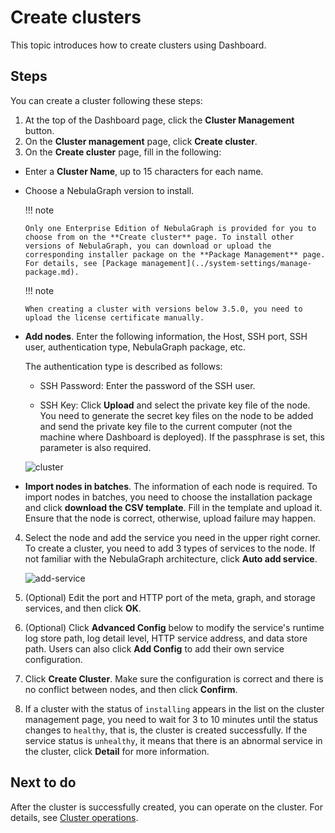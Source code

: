 # Create clusters

This topic introduces how to create clusters using Dashboard.

## Steps

You can create a cluster following these steps:

1. At the top of the Dashboard page, click the **Cluster Management** button.
2. On the **Cluster management** page, click **Create cluster**.
3. On the **Create cluster** page, fill in the following:

  - Enter a **Cluster Name**, up to 15 characters for each name.
  - Choose a NebulaGraph version to install.

    !!! note

        Only one Enterprise Edition of NebulaGraph is provided for you to choose from on the **Create cluster** page. To install other versions of NebulaGraph, you can download or upload the corresponding installer package on the **Package Management** page. For details, see [Package management](../system-settings/manage-package.md).

    !!! note

        When creating a cluster with versions below 3.5.0, you need to upload the license certificate manually.

  - **Add nodes**. Enter the following information, the Host, SSH port, SSH user, authentication type, NebulaGraph package, etc.

    The authentication type is described as follows:

    - SSH Password: Enter the password of the SSH user.

    - SSH Key: Click **Upload** and select the private key file of the node. You need to generate the secret key files on the node to be added and send the private key file to the current computer (not the machine where Dashboard is deployed). If the passphrase is set, this parameter is also required.

    ![cluster](https://docs-cdn.nebula-graph.com.cn/figures/create-cluster-221115_en.png)


  - **Import nodes in batches**. The information of each node is required. To import nodes in batches, you need to choose the installation package and click **download the CSV template**. Fill in the template and upload it. Ensure that the node is correct, otherwise, upload failure may happen.

4. Select the node and add the service you need in the upper right corner. To create a cluster, you need to add 3 types of services to the node. If not familiar with the NebulaGraph architecture, click **Auto add service**.

   ![add-service](https://docs-cdn.nebula-graph.com.cn/figures/add-service-2022-04-08_en.png)

5. (Optional) Edit the port and HTTP port of the meta, graph, and storage services, and then click **OK**.

6. (Optional) Click **Advanced Config** below to modify the service's runtime log store path, log detail level, HTTP service address, and data store path. Users can also click **Add Config** to add their own service configuration.

7. Click **Create Cluster**. Make sure the configuration is correct and there is no conflict between nodes, and then click **Confirm**.

8. If a cluster with the status of `installing` appears in the list on the cluster management page, you need to wait for 3 to 10 minutes until the status changes to `healthy`, that is, the cluster is created successfully. If the service status is `unhealthy`, it means that there is an abnormal service in the cluster, click **Detail** for more information.

## Next to do

After the cluster is successfully created, you can operate on the cluster. For details, see [Cluster operations](../4.cluster-operator/operator/node.md).

